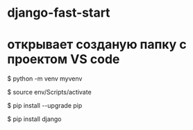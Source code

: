 # django-fast-start

# открывает созданую папку с проектом VS code

$ python -m venv myvenv

$ source env/Scripts/activate

$ pip install --upgrade pip

$ pip install django 
